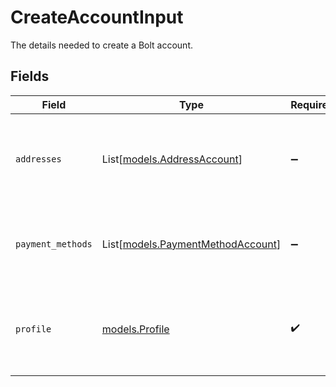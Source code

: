 # CreateAccountInput

The details needed to create a Bolt account.


## Fields

| Field                                                                    | Type                                                                     | Required                                                                 | Description                                                              |
| ------------------------------------------------------------------------ | ------------------------------------------------------------------------ | ------------------------------------------------------------------------ | ------------------------------------------------------------------------ |
| `addresses`                                                              | List[[models.AddressAccount](../models/addressaccount.md)]               | :heavy_minus_sign:                                                       | A list of physical shipping addresses associated with this account.      |
| `payment_methods`                                                        | List[[models.PaymentMethodAccount](../models/paymentmethodaccount.md)]   | :heavy_minus_sign:                                                       | A list of payment methods associated with this account.                  |
| `profile`                                                                | [models.Profile](../models/profile.md)                                   | :heavy_check_mark:                                                       | The first name, last name, email address, and phone number of a shopper. |